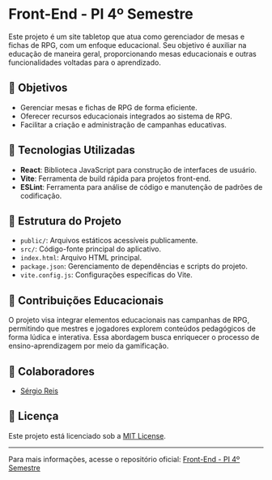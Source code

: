 # Front-End - PI 4º Semestre

Este projeto é um site tabletop que atua como gerenciador de mesas e fichas de RPG, com um enfoque educacional. Seu objetivo é auxiliar na educação de maneira geral, proporcionando mesas educacionais e outras funcionalidades voltadas para o aprendizado.

## 🎯 Objetivos

- Gerenciar mesas e fichas de RPG de forma eficiente.
- Oferecer recursos educacionais integrados ao sistema de RPG.
- Facilitar a criação e administração de campanhas educativas.

## 🚀 Tecnologias Utilizadas

- **React**: Biblioteca JavaScript para construção de interfaces de usuário.
- **Vite**: Ferramenta de build rápida para projetos front-end.
- **ESLint**: Ferramenta para análise de código e manutenção de padrões de codificação.

## 📂 Estrutura do Projeto

- `public/`: Arquivos estáticos acessíveis publicamente.
- `src/`: Código-fonte principal do aplicativo.
- `index.html`: Arquivo HTML principal.
- `package.json`: Gerenciamento de dependências e scripts do projeto.
- `vite.config.js`: Configurações específicas do Vite.

## 🧠 Contribuições Educacionais

O projeto visa integrar elementos educacionais nas campanhas de RPG, permitindo que mestres e jogadores explorem conteúdos pedagógicos de forma lúdica e interativa. Essa abordagem busca enriquecer o processo de ensino-aprendizagem por meio da gamificação.

## 👥 Colaboradores

- [Sérgio Reis](https://github.com/serbiow)

## 📄 Licença

Este projeto está licenciado sob a [MIT License](LICENSE).

---

Para mais informações, acesse o repositório oficial: [Front-End - PI 4º Semestre](https://github.com/KaikeDourado/Front-End---Pi-4-Semestre)
